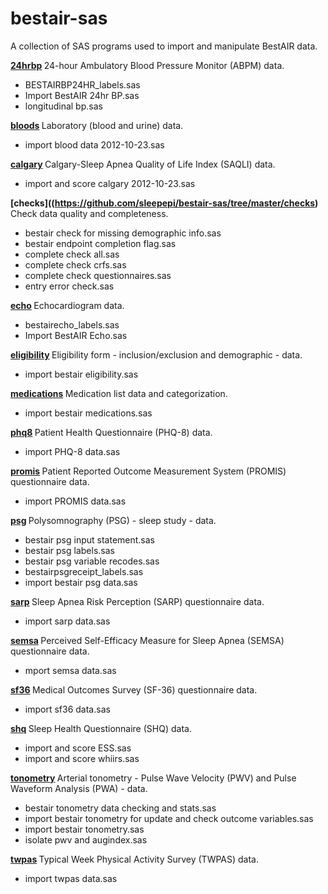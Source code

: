 bestair-sas
===========

A collection of SAS programs used to import and manipulate BestAIR data.


<b>[24hrbp](https://github.com/sleepepi/bestair-sas/tree/master/24hrbp) </b>
24-hour Ambulatory Blood Pressure Monitor (ABPM) data.
  - BESTAIRBP24HR_labels.sas
  - Import BestAIR 24hr BP.sas
  - longitudinal bp.sas

<b>[bloods](https://github.com/sleepepi/bestair-sas/tree/master/bloods) </b>
Laboratory (blood and urine) data.
  - import blood data 2012-10-23.sas

<b>[calgary](https://github.com/sleepepi/bestair-sas/tree/master/calgary) </b>
Calgary-Sleep Apnea Quality of Life Index (SAQLI) data.
  - import and score calgary 2012-10-23.sas

<b>[checks]((https://github.com/sleepepi/bestair-sas/tree/master/checks) </b>
Check data quality and completeness.
  - bestair check for missing demographic info.sas
  - bestair endpoint completion flag.sas
  - complete check all.sas
  - complete check crfs.sas
  - complete check questionnaires.sas
  - entry error check.sas

<b>[echo](https://github.com/sleepepi/bestair-sas/tree/master/echo)  </b>
Echocardiogram data.
  - bestairecho_labels.sas
  - Import BestAIR Echo.sas

<b>[eligibility](https://github.com/sleepepi/bestair-sas/tree/master/eligibility)  </b>
Eligibility form - inclusion/exclusion and demographic - data.
  - import bestair eligibility.sas

<b>[medications](https://github.com/sleepepi/bestair-sas/tree/master/medications)  </b>
Medication list data and categorization.
  - import bestair medications.sas

<b>[phq8](https://github.com/sleepepi/bestair-sas/tree/master/phq8)  </b>
Patient Health Questionnaire (PHQ-8) data.
  - import PHQ-8 data.sas

<b>[promis](https://github.com/sleepepi/bestair-sas/tree/master/promis)  </b>
Patient Reported Outcome Measurement System (PROMIS) questionnaire data.
  - import PROMIS data.sas

<b>[psg](https://github.com/sleepepi/bestair-sas/tree/master/psg)  </b>
Polysomnography (PSG) - sleep study - data.
  - bestair psg input statement.sas
  - bestair psg labels.sas
  - bestair psg variable recodes.sas
  - bestairpsgreceipt_labels.sas
  - import bestair psg data.sas

<b>[sarp](https://github.com/sleepepi/bestair-sas/tree/master/sarp)  </b>
Sleep Apnea Risk Perception (SARP) questionnaire data.
  - import sarp data.sas

<b>[semsa](https://github.com/sleepepi/bestair-sas/tree/master/semsa)  </b>
Perceived Self-Efficacy Measure for Sleep Apnea (SEMSA) questionnaire data.
  - mport semsa data.sas

<b>[sf36](https://github.com/sleepepi/bestair-sas/tree/master/sf36)  </b>
Medical Outcomes Survey (SF-36) questionnaire data.
  - import sf36 data.sas

<b>[shq](https://github.com/sleepepi/bestair-sas/tree/master/shq)  </b>
Sleep Health Questionnaire (SHQ) data.
  - import and score ESS.sas
  - import and score whiirs.sas

<b>[tonometry](https://github.com/sleepepi/bestair-sas/tree/master/tonometry)  </b>
Arterial tonometry - Pulse Wave Velocity (PWV) and Pulse Waveform Analysis (PWA) - data.
  - bestair tonometry data checking and stats.sas
  - import bestair tonometry for update and check outcome variables.sas
  - import bestair tonometry.sas
  - isolate pwv and augindex.sas

<b>[twpas](https://github.com/sleepepi/bestair-sas/tree/master/twpas)  </b>
Typical Week Physical Activity Survey (TWPAS) data.
  - import twpas data.sas

